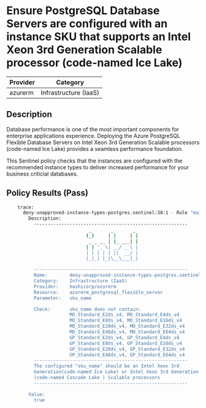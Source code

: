 # Ensure PostgreSQL Database Servers are configured with an instance SKU that supports an Intel Xeon 3rd Generation Scalable processor (code-named Ice Lake)

| Provider            | Category                 |
|---------------------|--------------------------|
| azurerm             | Infrastructure (IaaS)    |

## Description

Database performance is one of the most important components for enterprise applications experience. Deploying the Azure PostgreSQL Flexible Database Servers on Intel Xeon 3rd Generation Scalable processors (code-named Ice Lake) provides a seamless performance foundation.

This Sentinel policy checks that the instances are configured with the recommended instance types to deliver increased performance for your business criticial databases.

## Policy Results (Pass)

```bash
    trace:
      deny-unapproved-instance-types-postgres.sentinel:38:1 - Rule "main"
        Description:
          --------------------------------------------------------
                              _       _       _
                             (_)     | |     | |
                              _ _ __ | |_ ___| |
                             | | '_ \| __/ _ \ |
                             | | | | | ||  __/ |
                             |_|_| |_|\__\___|_|

          --------------------------------------------------------
          Name:        deny-unapproved-instance-types-postgres.sentinel
          Category:    Infrastructure (IaaS)
          Provider:    hashicorp/azurerm
          Resource:    azurerm_postgresql_flexible_server
          Parameter:   sku_name

          Check:       sku_name does not contain:
                       MO_Standard_E2ds_v4, MO_Standard_E4ds_v4
                       MO_Standard_E8ds_v4, MO_Standard_E16ds_v4
                       MO_Standard_E20ds_v4, MO_Standard_E32ds_v4
                       MO_Standard_E48ds_v4, MO_Standard_E64ds_v4
                       GP_Standard_E2ds_v4, GP_Standard_E4ds_v4
                       GP_Standard_E8ds_v4, GP_Standard_E16ds_v4
                       GP_Standard_E20ds_v4, GP_Standard_E32ds_v4
                       GP_Standard_E48ds_v4, GP_Standard_E64ds_v4
          --------------------------------------------------------
          The configured "sku_name" should be an Intel Xeon 3rd
          Generation(code-named Ice Lake) or Intel Xeon 3rd Generation
          (code-named Cascade Lake ) Scalable processors
          --------------------------------------------------------

        Value:
          true
```
